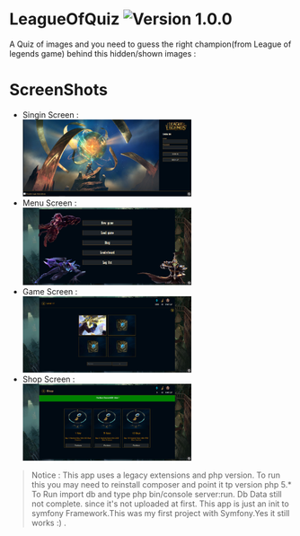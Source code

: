 # LeagueOfQuiz <img alt="Version 1.0.0" src="https://img.shields.io/badge/Version-1.0.0-green.svg" />
A Quiz of images and you need to guess the right champion(from League of legends game) behind this hidden/shown images :
# ScreenShots 
<ul>
 <li>Singin Screen : <br>
<img  alt="Signin" src="https://github.com/HoussemTN/LeagueOfQuiz/blob/master/screenshots/siginin.PNG?raw=true" heigth="350px" width="300px"/></li> 
<li>Menu Screen : <br>
<img  alt="Menu" src="https://github.com/HoussemTN/LeagueOfQuiz/blob/master/screenshots/Menu.PNG?raw=true" heigth="350px" width="300px"/> </li>
 <li>Game Screen : <br>
<img  alt="Game" src="https://github.com/HoussemTN/LeagueOfQuiz/blob/master/screenshots/game.PNG?raw=true" heigth="350px" width="300px"/> </li>
 <li>Shop Screen : <br>
<img  alt="Shop" src="https://github.com/HoussemTN/LeagueOfQuiz/blob/master/screenshots/shop.PNG?raw=true" heigth="350px" width="300px"/> </li></ul>

> Notice : This app uses a legacy extensions and php version. To run this you may need to reinstall composer and point it tp version php 5.*
> To Run import db and type php bin/console server:run. Db Data still not complete. since it's not uploaded at first.
> This app is just an init to symfony Framework.This was my first project with Symfony.Yes it still works :) .